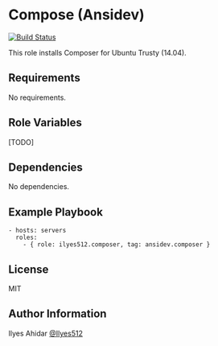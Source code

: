 Compose (Ansidev)
=========
[![Build Status](https://travis-ci.org/Ilyes512/ansible-role-locale.svg)](https://travis-ci.org/Ilyes512/ansible-role-locale)

This role installs Composer for Ubuntu Trusty (14.04).

Requirements
------------

No requirements.

Role Variables
--------------

[TODO]

Dependencies
------------

No dependencies.

Example Playbook
----------------
```
- hosts: servers
  roles:
    - { role: ilyes512.composer, tag: ansidev.composer }
```

License
-------

MIT

Author Information
------------------

Ilyes Ahidar [@Ilyes512](https://twitter.com/ilyes512)

